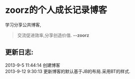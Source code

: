 zoorz的个人成长记录博客
=======
学习分享公共博客,
> 交流促进效率,分享创造价值.
> __--zoorz__

更新日志:
------------
2013-9-5 11:44:14 创建博客  
2013-9-12 9:30:13 更新博客的默认基于JB的布局.采用BT的样式.
